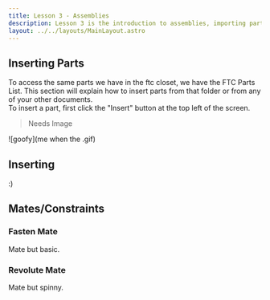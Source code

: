 ```yaml
---
title: Lesson 3 - Assemblies
description: Lesson 3 is the introduction to assemblies, importing parts, and basic mates.
layout: ../../layouts/MainLayout.astro
---
```

## Inserting Parts
To access the same parts we have in the ftc closet, we have the FTC Parts List. This section will explain how to insert parts from that folder or from any of your other documents.  
To insert a part, first click the "Insert" button at the top left of the screen.
> Needs Image

![goofy](me when the .gif)

<h2><summary> Inserting </summary></h2>
  :)

## Mates/Constraints
### Fasten Mate
Mate but basic.

### Revolute Mate
Mate but spinny.
